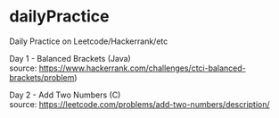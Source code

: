 # dailyPractice  
Daily Practice on Leetcode/Hackerrank/etc  

Day 1 - Balanced Brackets (Java)  
source: https://www.hackerrank.com/challenges/ctci-balanced-brackets/problem)  

Day 2 - Add Two Numbers (C)  
source: https://leetcode.com/problems/add-two-numbers/description/  
